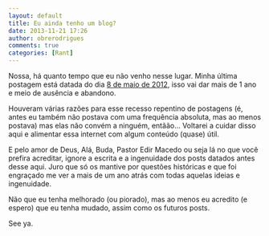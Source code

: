 ```yaml
---
layout: default
title: Eu ainda tenho um blog?
date: 2013-11-21 17:26
author: obrerodrigues
comments: true
categories: [Rant]
---
```

Nossa, há quanto tempo que eu não venho nesse lugar. Minha última postagem está datada do dia <a href="http://brenn0.wordpress.com/2012/05/08/straight-flush-e-uma-demonstracao-do-que-eu-ja-aprendi-com-o-poker/" target="_blank">8 de maio de 2012</a>, isso vai dar mais de 1 ano e meio de ausência e abandono.

Houveram várias razões para esse recesso repentino de postagens (é, antes eu também não postava com uma frequência absoluta, mas ao menos postava) mas elas não convém a ninguém, entãão... Voltarei a cuidar disso aqui e alimentar essa internet com algum conteúdo (quase) útil.

E pelo amor de Deus, Alá, Buda, Pastor Edir Macedo ou seja lá no que você prefira acreditar, ignore a escrita e a ingenuidade dos posts datados antes desse aqui. Juro que só os mantive por questões históricas e que foi engraçado me ver a mais de um ano atrás com todas aquelas ideias e ingenuidade.

Não que eu tenha melhorado (ou piorado), mas ao menos eu acredito (e espero) que eu tenha mudado, assim como os futuros posts.

See ya.
